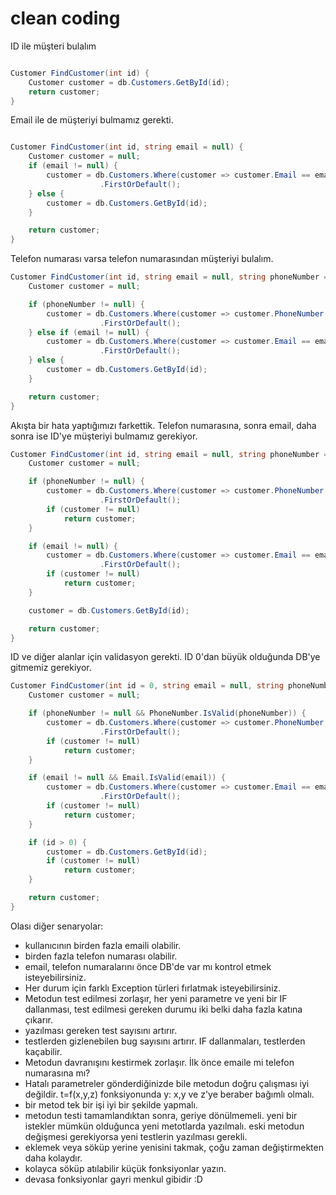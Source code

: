 # clean coding

ID ile müşteri bulalım

```csharp

Customer FindCustomer(int id) {
    Customer customer = db.Customers.GetById(id);
    return customer;
}
```

Email ile de müşteriyi bulmamız gerekti.

```csharp

Customer FindCustomer(int id, string email = null) {
    Customer customer = null;
    if (email != null) {
        customer = db.Customers.Where(customer => customer.Email == email)
                    .FirstOrDefault();
    } else {
        customer = db.Customers.GetById(id);
    }

    return customer;
}
```

Telefon numarası varsa telefon numarasından müşteriyi bulalım.

```csharp
Customer FindCustomer(int id, string email = null, string phoneNumber = null) {
    Customer customer = null;

    if (phoneNumber != null) {
        customer = db.Customers.Where(customer => customer.PhoneNumber == phoneNumber)
                    .FirstOrDefault();
    } else if (email != null) {
        customer = db.Customers.Where(customer => customer.Email == email)
                    .FirstOrDefault();
    } else {
        customer = db.Customers.GetById(id);
    }

    return customer;
}
```

Akışta bir hata yaptığımızı farkettik. Telefon numarasına, sonra email, daha
sonra ise ID'ye müşteriyi bulmamız gerekiyor.

```csharp
Customer FindCustomer(int id, string email = null, string phoneNumber = null) {
    Customer customer = null;

    if (phoneNumber != null) {
        customer = db.Customers.Where(customer => customer.PhoneNumber == phoneNumber)
                    .FirstOrDefault();
        if (customer != null)
            return customer;
    }

    if (email != null) {
        customer = db.Customers.Where(customer => customer.Email == email)
                    .FirstOrDefault();
        if (customer != null)
            return customer;
    }

    customer = db.Customers.GetById(id);

    return customer;
}
```

ID ve diğer alanlar için  validasyon gerekti. ID 0'dan büyük olduğunda DB'ye gitmemiz gerekiyor.

```csharp
Customer FindCustomer(int id = 0, string email = null, string phoneNumber = null) {
    Customer customer = null;

    if (phoneNumber != null && PhoneNumber.IsValid(phoneNumber)) {
        customer = db.Customers.Where(customer => customer.PhoneNumber == phoneNumber)
                    .FirstOrDefault();
        if (customer != null)
            return customer;
    }

    if (email != null && Email.IsValid(email)) {
        customer = db.Customers.Where(customer => customer.Email == email)
                    .FirstOrDefault();
        if (customer != null)
            return customer;
    }

    if (id > 0) {
        customer = db.Customers.GetById(id);
        if (customer != null)
            return customer;
    }

    return customer;
}
```

Olası diğer senaryolar:

- kullanıcının birden fazla emaili olabilir.
- birden fazla telefon numarası olabilir.
- email, telefon numaralarını önce DB'de var mı kontrol etmek isteyebilirsiniz.
- Her durum için farklı Exception türleri fırlatmak isteyebilirsiniz.
- Metodun test edilmesi zorlaşır, her yeni parametre ve yeni bir IF dallanması, test edilmesi gereken durumu iki belki daha fazla katına çıkarır.
- yazılması gereken test sayısını artırır.
- testlerden gizlenebilen bug sayısını artırır. IF dallanmaları, testlerden kaçabilir.
- Metodun davranışını kestirmek zorlaşır. İlk önce emaile mi telefon numarasına mı?
- Hatalı parametreler gönderdiğinizde bile metodun doğru çalışması iyi değildir. t=f(x,y,z) fonksiyonunda y: x,y ve z'ye beraber bağımlı olmalı.
- bir metod tek bir işi iyi bir şekilde yapmalı.
- metodun testi tamamlandıktan sonra, geriye dönülmemeli. yeni bir istekler mümkün olduğunca yeni metotlarda yazılmalı. eski metodun değişmesi gerekiyorsa yeni testlerin yazılması gerekli.
- eklemek veya söküp yerine yenisini takmak, çoğu zaman değiştirmekten daha kolaydır.
- kolayca söküp atılabilir küçük fonksiyonlar yazın.
- devasa fonksiyonlar gayri menkul gibidir :D
